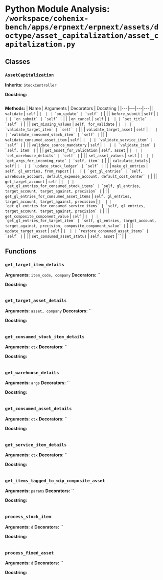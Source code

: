 # Python Module Analysis: `/workspace/cohenix-bench/apps/erpnext/erpnext/assets/doctype/asset_capitalization/asset_capitalization.py`

## Classes

### `AssetCapitalization`
**Inherits:** `StockController`


**Docstring:**
```

```

**Methods:**
| Name | Arguments | Decorators | Docstring |
|---|---|---|---|
| `validate` | `self` | `` |  |
| `on_update` | `self` | `` |  |
| `before_submit` | `self` | `` |  |
| `on_submit` | `self` | `` |  |
| `on_cancel` | `self` | `` |  |
| `set_title` | `self` | `` |  |
| `set_missing_values` | `self, for_validate` | `` |  |
| `validate_target_item` | `self` | `` |  |
| `validate_target_asset` | `self` | `` |  |
| `validate_consumed_stock_item` | `self` | `` |  |
| `validate_consumed_asset_item` | `self` | `` |  |
| `validate_service_item` | `self` | `` |  |
| `validate_source_mandatory` | `self` | `` |  |
| `validate_item` | `self, item` | `` |  |
| `get_asset_for_validation` | `self, asset` | `` |  |
| `set_warehouse_details` | `self` | `` |  |
| `set_asset_values` | `self` | `` |  |
| `get_args_for_incoming_rate` | `self, item` | `` |  |
| `calculate_totals` | `self` | `` |  |
| `update_stock_ledger` | `self` | `` |  |
| `make_gl_entries` | `self, gl_entries, from_repost` | `` |  |
| `get_gl_entries` | `self, warehouse_account, default_expense_account, default_cost_center` | `` |  |
| `get_target_account` | `self` | `` |  |
| `get_gl_entries_for_consumed_stock_items` | `self, gl_entries, target_account, target_against, precision` | `` |  |
| `get_gl_entries_for_consumed_asset_items` | `self, gl_entries, target_account, target_against, precision` | `` |  |
| `get_gl_entries_for_consumed_service_items` | `self, gl_entries, target_account, target_against, precision` | `` |  |
| `get_composite_component_value` | `self` | `` |  |
| `get_gl_entries_for_target_item` | `self, gl_entries, target_account, target_against, precision, composite_component_value` | `` |  |
| `update_target_asset` | `self` | `` |  |
| `restore_consumed_asset_items` | `self` | `` |  |
| `set_consumed_asset_status` | `self, asset` | `` |  |





## Functions

### `get_target_item_details`
**Arguments:** `item_code, company`
**Decorators:** ``

**Docstring:**
```

```
### `get_target_asset_details`
**Arguments:** `asset, company`
**Decorators:** ``

**Docstring:**
```

```
### `get_consumed_stock_item_details`
**Arguments:** `ctx`
**Decorators:** ``

**Docstring:**
```

```
### `get_warehouse_details`
**Arguments:** `args`
**Decorators:** ``

**Docstring:**
```

```
### `get_consumed_asset_details`
**Arguments:** `ctx`
**Decorators:** ``

**Docstring:**
```

```
### `get_service_item_details`
**Arguments:** `ctx`
**Decorators:** ``

**Docstring:**
```

```
### `get_items_tagged_to_wip_composite_asset`
**Arguments:** `params`
**Decorators:** ``

**Docstring:**
```

```
### `process_stock_item`
**Arguments:** `d`
**Decorators:** ``

**Docstring:**
```

```
### `process_fixed_asset`
**Arguments:** `d`
**Decorators:** ``

**Docstring:**
```

```

